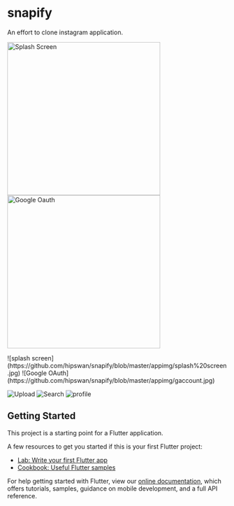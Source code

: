 # snapify

An effort to clone instagram application.

<p align="left">
  <img src="https://github.com/hipswan/snapify/blob/master/appimg/splash%20screen.jpg" width="350" title="Splash Screen">
  <img src="https://github.com/hipswan/snapify/blob/master/appimg/gaccount.jpg" width="350" alt="Google Oauth">
</p>
![splash screen](https://github.com/hipswan/snapify/blob/master/appimg/splash%20screen.jpg)
![Google OAuth](https://github.com/hipswan/snapify/blob/master/appimg/gaccount.jpg)

![Upload](https://github.com/hipswan/snapify/blob/master/appimg/upload.jpg)
![Search](https://github.com/hipswan/snapify/blob/master/appimg/search.jpg)
![profile](https://github.com/hipswan/snapify/blob/master/appimg/profile.jpg)

## Getting Started

This project is a starting point for a Flutter application.

A few resources to get you started if this is your first Flutter project:

- [Lab: Write your first Flutter app](https://flutter.dev/docs/get-started/codelab)
- [Cookbook: Useful Flutter samples](https://flutter.dev/docs/cookbook)

For help getting started with Flutter, view our
[online documentation](https://flutter.dev/docs), which offers tutorials,
samples, guidance on mobile development, and a full API reference.
